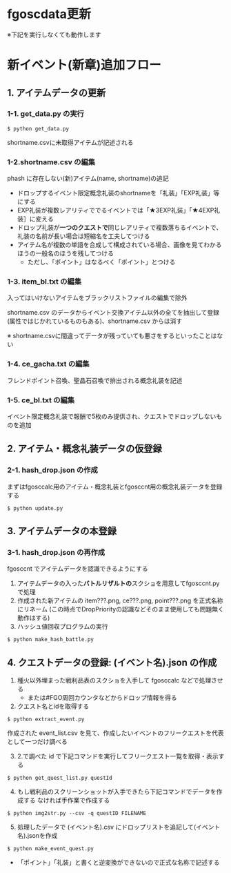 # fgoscdata更新

※下記を実行しなくても動作します

# 新イベント(新章)追加フロー

## 1. アイテムデータの更新

### 1-1. get_data.py の実行
```
$ python get_data.py
```
shortname.csvに未取得アイテムが記述される

### 1-2.shortname.csv の編集
phash に存在しない(新)アイテム(name, shortname)の追記　

* ドロップするイベント限定概念礼装のshortnameを「礼装」「EXP礼装」等にする
* EXP礼装が複数レアリティででるイベントでは「★3EXP礼装」「★4EXP礼装］に変える
* ドロップ礼装が**一つのクエストで**同じレアリティで複数落ちるイベントで、礼装の名前が長い場合は短縮名を工夫してつける
* アイテム名が複数の単語を合成して構成されている場合、画像を見てわかるほうの一般名のほうを残してつける
  * ただし、「ポイント」はなるべく「ポイント」とつける

### 1-3. item_bl.txt の編集
 入ってはいけないアイテムをブラックリストファイルの編集で除外 

shortname.csv のデータからイベント交換アイテム以外の全てを抽出して登録(属性ではじかれているものもある)、shortname.csv からは消す

※ shortname.csvに間違ってデータが残っていても悪さをするといったことはない

### 1-4. ce_gacha.txt の編集
フレンドポイント召喚、聖晶石召喚で排出される概念礼装を記述

### 1-5. ce_bl.txt の編集
イベント限定概念礼装で報酬で5枚のみ提供され、クエストでドロップしないものを追加

## 2. アイテム・概念礼装データの仮登録
### 2-1. hash_drop.json の作成

まずはfgosccalc用のアイテム・概念礼装とfgosccnt用の概念礼装データを登録する
```
$ python update.py
```

## 3. アイテムデータの本登録
### 3-1. hash_drop.json の再作成
fgosccnt でアイテムデータを認識できるようにする

1. アイテムデータの入った**バトルリザルトの**スクショを用意してfgosccnt.py で処理
2. 作成された新アイテムの item???.png, ce???.png, point???.png を正式名称にリネーム
(この時点でDropPriorityの認識などそのまま使用しても問題無く動作はする)
3. ハッシュ値回収プログラムの実行
```
$ python make_hash_battle.py
```
## 4. クエストデータの登録: (イベント名).json の作成
1. 種火以外埋まった戦利品表のスクショを入手して fgosccalc などで処理させる
   * または#FGO周回カウンタなどからドロップ情報を得る
2. クエスト名とidを取得する
```
$ python extract_event.py
```
作成された event_list.csv を見て、作成したいイベントのフリークエストを代表として一つだけ調べる

3. 2.で調べた id で下記コマンドを実行してフリークエスト一覧を取得・表示する
```
$ python get_quest_list.py questId
```

4. もし戦利品のスクリーンショットが入手できたら下記コマンドでデータを作成する
なければ手作業で作成する

```
$ python img2str.py --csv -q questID FILENAME
```

5. 処理したデータで (イベント名).csv にドロップリストを追記して(イベント名).jsonを作成
```
$ python make_event_quest.py 
```
* 「ポイント」「礼装」と書くと逆変換ができないので正式な名称で記述する
